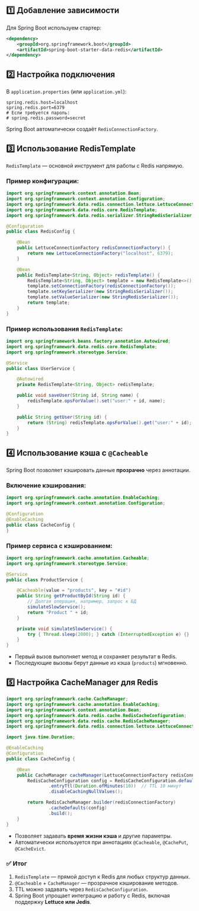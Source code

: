 ## 1️⃣ **Добавление зависимости**
Для Spring Boot используем стартер:
```xml
<dependency>
    <groupId>org.springframework.boot</groupId>
    <artifactId>spring-boot-starter-data-redis</artifactId>
</dependency>
```
## 2️⃣ **Настройка подключения**
В `application.properties` (или `application.yml`):
```properties
spring.redis.host=localhost
spring.redis.port=6379
# Если требуется пароль:
# spring.redis.password=secret
```
Spring Boot автоматически создаёт `RedisConnectionFactory`.
## 3️⃣ **Использование RedisTemplate**
`RedisTemplate` — основной инструмент для работы с Redis напрямую.
### Пример конфигурации:
```java
import org.springframework.context.annotation.Bean;
import org.springframework.context.annotation.Configuration;
import org.springframework.data.redis.connection.lettuce.LettuceConnectionFactory;
import org.springframework.data.redis.core.RedisTemplate;
import org.springframework.data.redis.serializer.StringRedisSerializer;

@Configuration
public class RedisConfig {

    @Bean
    public LettuceConnectionFactory redisConnectionFactory() {
        return new LettuceConnectionFactory("localhost", 6379);
    }

    @Bean
    public RedisTemplate<String, Object> redisTemplate() {
        RedisTemplate<String, Object> template = new RedisTemplate<>();
        template.setConnectionFactory(redisConnectionFactory());
        template.setKeySerializer(new StringRedisSerializer());
        template.setValueSerializer(new StringRedisSerializer());
        return template;
    }
}
```
### Пример использования `RedisTemplate`:
```java
import org.springframework.beans.factory.annotation.Autowired;
import org.springframework.data.redis.core.RedisTemplate;
import org.springframework.stereotype.Service;

@Service
public class UserService {

    @Autowired
    private RedisTemplate<String, Object> redisTemplate;

    public void saveUser(String id, String name) {
        redisTemplate.opsForValue().set("user:" + id, name);
    }

    public String getUser(String id) {
        return (String) redisTemplate.opsForValue().get("user:" + id);
    }
}
```
## 4️⃣ **Использование кэша с `@Cacheable`**
Spring Boot позволяет кэшировать данные **прозрачно** через аннотации.
### Включение кэширования:

```java
import org.springframework.cache.annotation.EnableCaching;
import org.springframework.context.annotation.Configuration;

@Configuration
@EnableCaching
public class CacheConfig {
}
```
### Пример сервиса с кэшированием:

```java
import org.springframework.cache.annotation.Cacheable;
import org.springframework.stereotype.Service;

@Service
public class ProductService {

    @Cacheable(value = "products", key = "#id")
    public String getProductById(String id) {
        // Долгая операция, например, запрос к БД
        simulateSlowService();
        return "Product " + id;
    }

    private void simulateSlowService() {
        try { Thread.sleep(2000); } catch (InterruptedException e) {}
    }
}
```
- Первый вызов выполняет метод и сохраняет результат в Redis.
- Последующие вызовы берут данные из кэша (`products`) мгновенно.
## 5️⃣ **Настройка CacheManager для Redis**
```java
import org.springframework.cache.CacheManager;
import org.springframework.cache.annotation.EnableCaching;
import org.springframework.context.annotation.Bean;
import org.springframework.data.redis.cache.RedisCacheConfiguration;
import org.springframework.data.redis.cache.RedisCacheManager;
import org.springframework.data.redis.connection.lettuce.LettuceConnectionFactory;

import java.time.Duration;

@EnableCaching
@Configuration
public class CacheConfig {

    @Bean
    public CacheManager cacheManager(LettuceConnectionFactory redisConnectionFactory) {
        RedisCacheConfiguration config = RedisCacheConfiguration.defaultCacheConfig()
                .entryTtl(Duration.ofMinutes(10))  // TTL 10 минут
                .disableCachingNullValues();

        return RedisCacheManager.builder(redisConnectionFactory)
                .cacheDefaults(config)
                .build();
    }
}
```
- Позволяет задавать **время жизни кэша** и другие параметры.
- Автоматически используется при аннотациях `@Cacheable`, `@CachePut`, `@CacheEvict`.
### ✅ Итог
1. `RedisTemplate` — прямой доступ к Redis для любых структур данных.
2. `@Cacheable` + `CacheManager` — прозрачное кэширование методов.
3. TTL можно задавать через `RedisCacheConfiguration`.
4. Spring Boot упрощает интеграцию и работу с Redis, включая поддержку **Lettuce или Jedis**.
